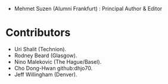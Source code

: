 
* Mehmet Suzen (Alumni Frankfurt) : Principal Author & Editor

# Contributors

* Uri Shalit (Technion). 
* Rodney Beard (Glasgow). 
* Nino Malekovic (The Hague/Basel). 
* Cho Dong-Hwan github:dhjo70. 
* Jeff Willingham (Denver). 
